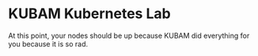 # KUBAM Kubernetes Lab

At this point, your nodes should be up because KUBAM did everything for you because it is so rad.  